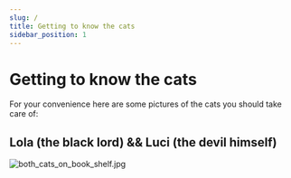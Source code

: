 ```yaml
---
slug: /
title: Getting to know the cats
sidebar_position: 1
---
```


# Getting to know the cats

For your convenience here are some pictures of the cats you should take care of:

## Lola (the black lord) && Luci (the devil himself)

![both_cats_on_book_shelf.jpg](/img/both_cats_on_book_shelf.jpg)
